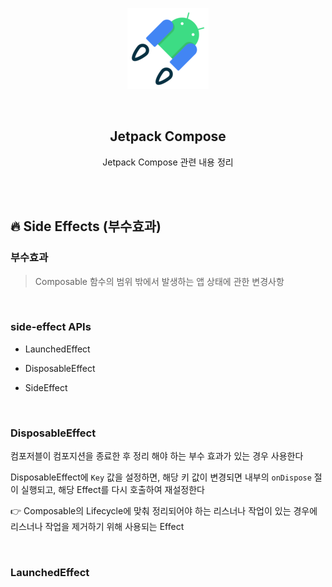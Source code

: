 <div align="center">
  <p>
    <img src="../README.assets/jetpack-hero.png">
  </p>
  <br>
  <h2>Jetpack Compose</h2>
  <p>Jetpack Compose 관련 내용 정리</p>
  <br>
  <br>
</div>




## 🔥 Side Effects (부수효과)

### 부수효과

> Composable 함수의 범위 밖에서 발생하는 앱 상태에 관한 변경사항

<br>

### side-effect APIs

- LaunchedEffect

- DisposableEffect

- SideEffect

<br>

### DisposableEffect

컴포저블이 컴포지션을 종료한 후 정리 해야 하는 부수 효과가 있는 경우 사용한다

DisposableEffect에 `Key` 값을 설정하면, 해당 키 값이 변경되면 내부의 `onDispose` 절이 실행되고, 해당 Effect를 다시 호출하여 재설정한다

👉 Composable의 Lifecycle에 맞춰 정리되어야 하는 리스너나 작업이 있는 경우에 리스너나 작업을 제거하기 위해 사용되는 Effect

<br>

### LaunchedEffect
